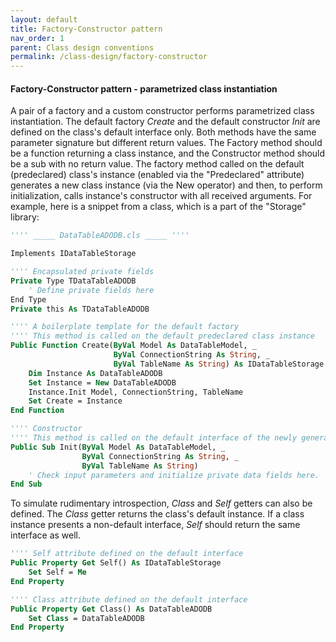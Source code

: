 ```yaml
---
layout: default
title: Factory-Constructor pattern
nav_order: 1
parent: Class design conventions
permalink: /class-design/factory-constructor
---
```


#### Factory-Constructor pattern - parametrized class instantiation

A pair of a factory and a custom constructor performs parametrized class instantiation. The default factory *Create* and the default constructor *Init* are defined on the class's default interface only. Both methods have the same parameter signature but different return values. The Factory method should be a function returning a class instance, and the Constructor method should be a sub with no return value. The factory method called on the default (predeclared) class's instance (enabled via the "Predeclared" attribute) generates a new class instance (via the New operator) and then, to perform initialization, calls instance's constructor with all received arguments. For example, here is a snippet from a class, which is a part of the "Storage" library:

```vb
'''' _____ DataTableADODB.cls _____ ''''

Implements IDataTableStorage

'''' Encapsulated private fields
Private Type TDataTableADODB
    ' Define private fields here
End Type
Private this As TDataTableADODB

'''' A boilerplate template for the default factory
'''' This method is called on the default predeclared class instance
Public Function Create(ByVal Model As DataTableModel, _
                       ByVal ConnectionString As String, _
                       ByVal TableName As String) As IDataTableStorage
    Dim Instance As DataTableADODB
    Set Instance = New DataTableADODB
    Instance.Init Model, ConnectionString, TableName
    Set Create = Instance
End Function

'''' Constructor
'''' This method is called on the default interface of the newly generated class instance
Public Sub Init(ByVal Model As DataTableModel, _
                ByVal ConnectionString As String, _
                ByVal TableName As String)
    ' Check input parameters and initialize private data fields here.
End Sub
```

To simulate rudimentary introspection, *Class* and *Self* getters can also be defined. The *Class* getter returns the class's default instance. If a class instance presents a non-default interface, *Self* should return the same interface as well.

```vb
'''' Self attribute defined on the default interface
Public Property Get Self() As IDataTableStorage
    Set Self = Me
End Property

'''' Class attribute defined on the default interface
Public Property Get Class() As DataTableADODB
    Set Class = DataTableADODB
End Property
```
